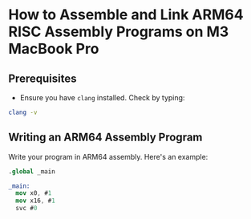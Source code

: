 # How to Assemble and Link ARM64 RISC Assembly Programs on M3 MacBook Pro

## Prerequisites

- Ensure you have `clang` installed. Check by typing:
```sh
clang -v
```

## Writing an ARM64 Assembly Program

Write your program in ARM64 assembly. Here's an example:

```nasm
.global _main

_main:
  mov x0, #1
  mov x16, #1
  svc #0
```



